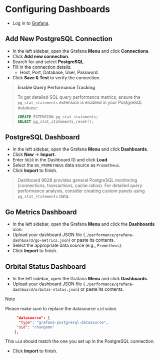 # Configuring Dashboards

* Log in to [Grafana](http://127.0.0.1:3000).

## Add New PostgreSQL Connection

* In the left sidebar, open the Grafana **Menu** and click **Connections**.
* Click **Add new connection**.
* Search for and select **PostgreSQL**.
* Fill in the connection details:
  * Host, Port, Database, User, Password.
* Click **Save & Test** to verify the connection.

> **Enable Query Performance Tracking**
> 
> To get detailed SQL query performance metrics, ensure the `pg_stat_statements` extension is enabled in your PostgreSQL database:
> 
> ```sql
> CREATE EXTENSION pg_stat_statements;
> SELECT pg_stat_statements_reset();
> ```

## PostgreSQL Dashboard

* In the left sidebar, open the Grafana **Menu** and click **Dashboards**.
* Click **New** -> **Import**.
* Enter `9628` in the Dashboard ID and click **Load**.
* Select the `DS_PROMETHEUS` data source as `Prometheus`.
* Click **Import** to finish.

> Dashboard 9628 provides general PostgreSQL monitoring (connections, transactions, cache ratios). 
> For detailed query performance analysis, consider creating custom panels using `pg_stat_statements` data.

## Go Metrics Dashboard

* In the left sidebar, open the Grafana **Menu** and click the **Dashboards** icon.
* Upload your dashboard JSON file (`./performance/grafana-dashboard/go-metrics.json`)
  or paste its contents.
* Select the appropriate data source (e.g., `Prometheus`).
* Click **Import** to finish.

## Orbital Status Dashboard

* In the left sidebar, open the Grafana **Menu** and click **Dashboards**.
* Upload your dashboard JSON file (`./performance/grafana-dashboard/orbital-status.json`)
  or paste its contents.

> [!NOTE]
> Please make sure to replace the datasource `uid` value.
>
> ```json
>      "datasource": {
>       "type": "grafana-postgresql-datasource",
>      "uid": "changeme"
>     },
>```
>
> This `uid` should match the one you set up in the PostgreSQL connection.

* Click **Import** to finish.
